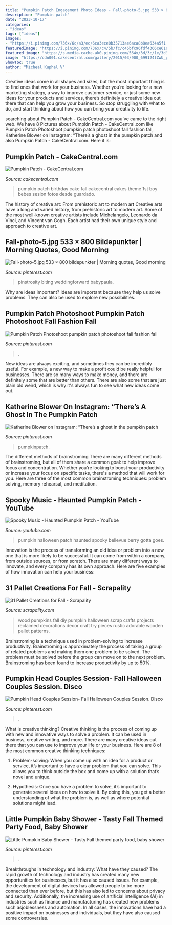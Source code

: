 ```yaml
---
title: "Pumpkin Patch Engagement Photo Ideas - Fall-photo-5.jpg 533 × 800 Bildepunkter"
description: "Pumpkin patch"
date: "2023-10-17"
categories:
- "ideas"
tags: ["ideas"]
images:
- "https://i.pinimg.com/736x/6c/a3/ec/6ca3ece0b35713ae6aca8b8ea634a5f1.jpg"
featuredImage: "https://i.pinimg.com/736x/c4/5b/fc/c45bfc96fdf4366ce61639b03cf04d86.jpg"
featured_image: "https://s-media-cache-ak0.pinimg.com/564x/3d/3c/1e/3d3c1e0734c80d8b0eeb70f4438d0c48.jpg"
image: "https://cdn001.cakecentral.com/gallery/2015/03/900_699124lZwU_pumpkin-patch.jpg"
ShowToc: true
author: "Micheal Kuphal V"
---
```



Creative ideas come in all shapes and sizes, but the most important thing is to find ones that work for your business. Whether you’re looking for a new marketing strategy, a way to improve customer service, or just some new ideas for your products and services, there’s definitely a creative idea out there that can help you grow your business. So stop struggling with what to do, and start thinking about how you can bring your creativity to life.

	

		
searching about Pumpkin Patch - CakeCentral.com you've came to the right web. We have 8 Pictures about Pumpkin Patch - CakeCentral.com like Pumpkin Patch Photoshoot pumpkin patch photoshoot fall fashion fall, Katherine Blower on Instagram: “There’s a ghost in the pumpkin patch and also Pumpkin Patch - CakeCentral.com. Here it is:
		
    
## Pumpkin Patch - CakeCentral.com

<img loading=lazy src="https://cdn001.cakecentral.com/gallery/2015/03/900_699124lZwU_pumpkin-patch.jpg" onerror="this.onerror=null;this.src='https://tse3.mm.bing.net/th?id=OIP.0AGvlkHA69BbWcV4UMvN_wHaKg&amp;pid=15.1';" alt="Pumpkin Patch - CakeCentral.com">

_Source: cakecentral.com_

>pumpkin patch birthday cake fall cakecentral cakes theme 1st boy bebes sesion fotos desde guardado. 

	

The history of creative art: From prehistoric art to modern art
Creative arts have a long and varied history, from prehistoric art to modern art. Some of the most well-known creative artists include Michelangelo, Leonardo da Vinci, and Vincent van Gogh. Each artist had their own unique style and approach to creative art.

    
## Fall-photo-5.jpg 533 × 800 Bildepunkter | Morning Quotes, Good Morning

<img loading=lazy src="https://i.pinimg.com/736x/20/33/02/203302451c0c5798e1dd806f9aad908c.jpg" onerror="this.onerror=null;this.src='https://tse3.mm.bing.net/th?id=OIP.-iBrL9v6_cUinyead69xTwAAAA&amp;pid=15.1';" alt="Fall-photo-5.jpg 533 × 800 bildepunkter | Morning quotes, Good morning">

_Source: pinterest.com_

>pinstrosity biting weddingforward babypaula. 

	

Why are ideas important?
Ideas are important because they help us solve problems. They can also be used to explore new possibilities.

    
## Pumpkin Patch Photoshoot Pumpkin Patch Photoshoot Fall Fashion Fall

<img loading=lazy src="https://i.pinimg.com/736x/1e/0a/66/1e0a6679c8db64e10a0cfa39268586bb.jpg" onerror="this.onerror=null;this.src='https://tse2.mm.bing.net/th?id=OIP.IFt2SxbIknd-rYOUn20MCwHaLF&amp;pid=15.1';" alt="Pumpkin Patch Photoshoot pumpkin patch photoshoot fall fashion fall">

_Source: pinterest.com_

>. 

	

New ideas are always exciting, and sometimes they can be incredibly useful. For example, a new way to make a profit could be really helpful for businesses. There are so many ways to make money, and there are definitely some that are better than others. There are also some that are just plain old weird, which is why it's always fun to see what new ideas come out.

    
## Katherine Blower On Instagram: “There’s A Ghost In The Pumpkin Patch

<img loading=lazy src="https://i.pinimg.com/736x/c6/3d/5e/c63d5e6075279d8785045ff4d4faac5b.jpg" onerror="this.onerror=null;this.src='https://tse2.mm.bing.net/th?id=OIP.b650qfU4j3zidJ4EJ_Vl6gHaHa&amp;pid=15.1';" alt="Katherine Blower on Instagram: “There’s a ghost in the pumpkin patch">

_Source: pinterest.com_

>pumpkinpatch. 

	

The different methods of brainstroming
There are many different methods of brainstroming, but all of them share a common goal: to help improve focus and concentration. Whether you're looking to boost your productivity or increase your focus on specific tasks, there's a method that will work for you. Here are three of the most common brainstroming techniques: problem solving, memory rehearsal, and meditation.

    
## Spooky Music - Haunted Pumpkin Patch - YouTube

<img loading=lazy src="https://i.ytimg.com/vi/AGukR-5uoOw/maxresdefault.jpg" onerror="this.onerror=null;this.src='https://tse4.mm.bing.net/th?id=OIP.GOJYKKEB3Z6BkaxeTCH-1AHaEK&amp;pid=15.1';" alt="Spooky Music - Haunted Pumpkin Patch - YouTube">

_Source: youtube.com_

>pumpkin halloween patch haunted spooky bellevue berry gotta goes. 

	

Innovation is the process of transforming an old idea or problem into a new one that is more likely to be successful. It can come from within a company, from outside sources, or from scratch. There are many different ways to innovate, and every company has its own approach. Here are five examples of how innovation can help your business: 

    
## 31 Pallet Creations For Fall - Scrapality

<img loading=lazy src="https://s-media-cache-ak0.pinimg.com/564x/3d/3c/1e/3d3c1e0734c80d8b0eeb70f4438d0c48.jpg" onerror="this.onerror=null;this.src='https://tse4.mm.bing.net/th?id=OIP.i-6-7TYpUIyz5b1Ocb-TmwHaLH&amp;pid=15.1';" alt="31 Pallet Creations for Fall - Scrapality">

_Source: scrapality.com_

>wood pumpkins fall diy pumpkin halloween scrap crafts projects reclaimed decorations decor craft try pieces rustic adorable wooden pallet patterns. 

	

Brainstroming is a technique used in problem-solving to increase productivity. Brainstroming is approximately the process of taking a group of related problems and making them one problem to be solved. The problem must be solved before the group can move on to the next problem. Brainstroming has been found to increase productivity by up to 50%.

    
## Pumpkin Head Couples Session- Fall Halloween Couples Session. Disco

<img loading=lazy src="https://i.pinimg.com/736x/c4/5b/fc/c45bfc96fdf4366ce61639b03cf04d86.jpg" onerror="this.onerror=null;this.src='https://tse2.mm.bing.net/th?id=OIP.bT4YBeL7re4tm_mB19I2ggHaLG&amp;pid=15.1';" alt="Pumpkin Head Couples Session- Fall Halloween Couples Session. Disco">

_Source: pinterest.com_

>. 

	

What is creative thinking?
Creative thinking is the process of coming up with new and innovative ways to solve a problem. It can be used in business, creative writing, and more. There are many creative ideas out there that you can use to improve your life or your business. Here are 8 of the most common creative thinking techniques:
1. Problem-solving: When you come up with an idea for a product or service, it’s important to have a clear problem that you can solve. This allows you to think outside the box and come up with a solution that’s novel and unique.

2. Hypothesis: Once you have a problem to solve, it’s important to generate several ideas on how to solve it. By doing this, you get a better understanding of what the problem is, as well as where potential solutions might lead.

    
## Little Pumpkin Baby Shower - Tasty Fall Themed Party Food, Baby Shower

<img loading=lazy src="https://i.pinimg.com/736x/6c/a3/ec/6ca3ece0b35713ae6aca8b8ea634a5f1.jpg" onerror="this.onerror=null;this.src='https://tse1.mm.bing.net/th?id=OIP.KWHFYviMk_ZaTKQNZ88-OgHaPZ&amp;pid=15.1';" alt="Little Pumpkin Baby Shower - Tasty Fall themed party food, baby shower">

_Source: pinterest.com_

>. 

	

Breakthroughs in technology and industry: What have they caused?
The rapid growth of technology and industry has created many new opportunities for businesses, but it has also caused issues. For example, the development of digital devices has allowed people to be more connected than ever before, but this has also led to concerns about privacy and security. Additionally, the increasing use of artificial intelligence (AI) in industries such as finance and manufacturing has created new problems such asjoblessness and automation. In all cases, the innovations have had a positive impact on businesses and individuals, but they have also caused some controversies.


